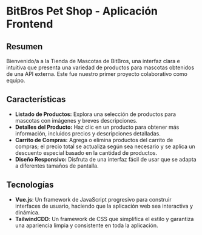 # BitBros Pet Shop - Aplicación Frontend

## Resumen

Bienvenido/a a la Tienda de Mascotas de BitBros, una interfaz clara e intuitiva que presenta una variedad de productos para mascotas obtenidos de una API externa. Este fue nuestro primer proyecto colaborativo como equipo.

## Características

- **Listado de Productos:** Explora una selección de productos para mascotas con imágenes y breves descripciones.
- **Detalles del Producto:** Haz clic en un producto para obtener más información, incluidos precios y descripciones detalladas.
- **Carrito de Compras:** Agrega o elimina productos del carrito de compras; el precio total se actualiza según sea necesario y se aplica un descuento especial basado en la cantidad de productos.
- **Diseño Responsivo:** Disfruta de una interfaz fácil de usar que se adapta a diferentes tamaños de pantalla.

## Tecnologías

- **Vue.js**: Un framework de JavaScript progresivo para construir interfaces de usuario, haciendo que la aplicación web sea interactiva y dinámica.
- **TailwindCDD**: Un framework de CSS que simplifica el estilo y garantiza una apariencia limpia y consistente en toda la aplicación.

